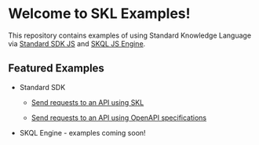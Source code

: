 # Welcome to SKL Examples!

This repository contains examples of using Standard Knowledge Language via [Standard SDK JS](https://github.com/comake/standard-sdk-js) and [SKQL JS Engine](https://github.com/comake/skql-js-engine).

## Featured Examples

- Standard SDK

  - [Send requests to an API using SKL](https://github.com/comake/skl-examples/blob/main/standard-sdk-js/ticketmaster-openapi-spec)

  - [Send requests to an API using OpenAPI specifications](https://github.com/comake/skl-examples/blob/main/standard-sdk-js/ticketmaster-using-skl)

- SKQL Engine - examples coming soon!